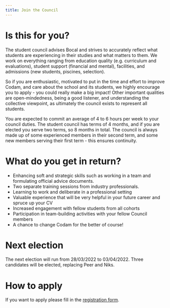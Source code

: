 ```yaml
---
title: Join the Council
---
```


# Is this for you?
The student council advises Bocal and strives to accurately reflect what students are experiencing in their studies and what matters to them. We work on everything ranging from education quality (e.g. curriculum and evaluations), student support (financial and mental), facilities, and admissions (new students, piscines, selection).

So if you are enthusiastic, motivated to put in the time and effort to improve Codam, and care about the school and its students, we highly encourage you to apply - you could really make a big impact! Other important qualities are open-mindedness, being a good listener, and understanding the collective viewpoint, as ultimately the council exists to represent all students. 

You are expected to commit an average of 4 to 6 hours per week to your council duties. The student council has terms of 4 months, and if you are elected you serve two terms, so 8 months in total. The council is always made up of some experienced members in their second term, and some new members serving their first term - this ensures continuity. 

# What do you get in return?
- Enhancing soft and strategic skills such as working in a team and formulating official advice documents.
- Two separate training sessions from industry professionals.  
- Learning to work and deliberate in a professional setting
- Valuable experience that will be very helpful in your future career and spruce up your CV
- Increased engagement with fellow students from all cohorts
- Participation in team-building activities with your fellow Council members
- A chance to change Codam for the better of course!

# Next election

The next election will run from 28/03/2022 to 03/04/2022.
Three candidates will be elected, replacing Peer and Niks.

# How to apply

If you want to apply please fill in the [registration form]. 

[registration form]: https://forms.gle/yG5C12xzYfBWWqJs8
